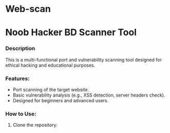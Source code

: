 # Web-scan
# Noob Hacker BD Scanner Tool

### Description
This is a multi-functional port and vulnerability scanning tool designed for ethical hacking and educational purposes.

### Features:
- Port scanning of the target website.
- Basic vulnerability analysis (e.g., XSS detection, server headers check).
- Designed for beginners and advanced users.

### How to Use:
1. Clone the repository:
